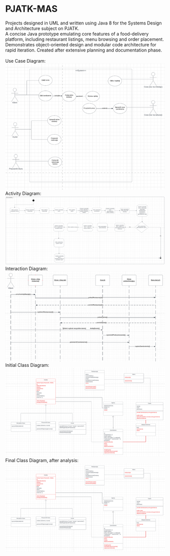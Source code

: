 # PJATK-MAS
Projects designed in UML and written using Java 8 for the Systems Design and Architecture subject on PJATK.
\
A concise Java prototype emulating core features of a food-delivery platform, including restaurant listings, menu browsing and order placement. Demonstrates object-oriented design and modular code architecture for rapid iteration. Created after extensive planning and documentation phase.
\
\
Use Case Diagram:
\
![](https://github.com/TadeuszZamachowski/PJATK-MAS/blob/main/UseCase.png)
\
Activity Diagram:
\
![](https://github.com/TadeuszZamachowski/PJATK-MAS/blob/main/Activity.png)
\
Interaction Diagram:
\
![](https://github.com/TadeuszZamachowski/PJATK-MAS/blob/main/Interaction.png)
\
Initial Class Diagram:
\
![](https://github.com/TadeuszZamachowski/PJATK-MAS/blob/main/Class.png)
\
Final Class Diagram, after analysis:
\
![](https://github.com/TadeuszZamachowski/PJATK-MAS/blob/main/FinalClass.png)
